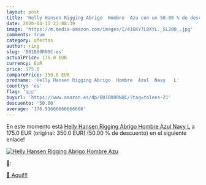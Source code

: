 ```yaml
---
layout: post
title: 'Helly Hansen Rigging Abrigo  Hombre  Azu con un 50.00 % de descuento'
date: 2020-04-15 23:08:39
image: 'https://m.media-amazon.com/images/I/41GKY7L8XYL._SL200_.jpg'
comments: true
category: ofertas
author: ring
slug: 'B01B80RN8C-es'
actualPrice: 175.0 EUR
currency: EUR
price: 175.0
comparePrice: 350.0 EUR
prodname: 'Helly Hansen Rigging Abrigo  Hombre  Azul  Navy   L'
country: 'es'
flag: '🇪🇸'
buyurl: 'https://www.amazon.es/dp/B01B80RN8C/?tag=tolees-21'
descuento: '50.00'
average: '176.91666666666666'
---
```


En este momento está [Helly Hansen Rigging Abrigo  Hombre  Azul  Navy   L](https://www.amazon.es/dp/B01B80RN8C/?tag=tolees-21) a 175.0 EUR (original: 350.0 EUR) (50.00 %  de descuento) en el siguiente enlace!

[![Helly Hansen Rigging Abrigo  Hombre  Azu](https://m.media-amazon.com/images/I/41GKY7L8XYL._SL200_.jpg)](https://www.amazon.es/dp/B01B80RN8C/?tag=tolees-21)

🔎:


[🛒 Aquí!!!](https://www.amazon.es/dp/B01B80RN8C/?tag=tolees-21)
